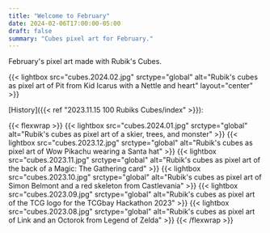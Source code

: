```yaml
---
title: "Welcome to February"
date: 2024-02-06T17:00:00-05:00
draft: false
summary: "Cubes pixel art for February."
---
```


February's pixel art made with Rubik's Cubes.

{{< lightbox src="cubes.2024.02.jpg" srctype="global" alt="Rubik's cubes as pixel art of Pit from Kid Icarus with a Nettle and heart" layout="center" >}}

[History]({{< ref "2023.11.15 100 Rubiks Cubes/index" >}}):

{{< flexwrap >}}
    {{< lightbox src="cubes.2024.01.jpg" srctype="global" alt="Rubik's cubes as pixel art of a skier, trees, and monster" >}}
    {{< lightbox src="cubes.2023.12.jpg" srctype="global" alt="Rubik's cubes as pixel art of Wow Pikachu wearing a Santa hat" >}}
    {{< lightbox src="cubes.2023.11.jpg" srctype="global" alt="Rubik's cubes as pixel art of the back of a Magic: The Gathering card" >}}
    {{< lightbox src="cubes.2023.10.jpg" srctype="global" alt="Rubik's cubes as pixel art of Simon Belmont and a red skeleton from Castlevania" >}}
    {{< lightbox src="cubes.2023.09.jpg" srctype="global" alt="Rubik's cubes as pixel art of the TCG logo for the TCGbay Hackathon 2023" >}}
    {{< lightbox src="cubes.2023.08.jpg" srctype="global" alt="Rubik's cubes as pixel art of Link and an Octorok from Legend of Zelda" >}}
{{< /flexwrap >}}
